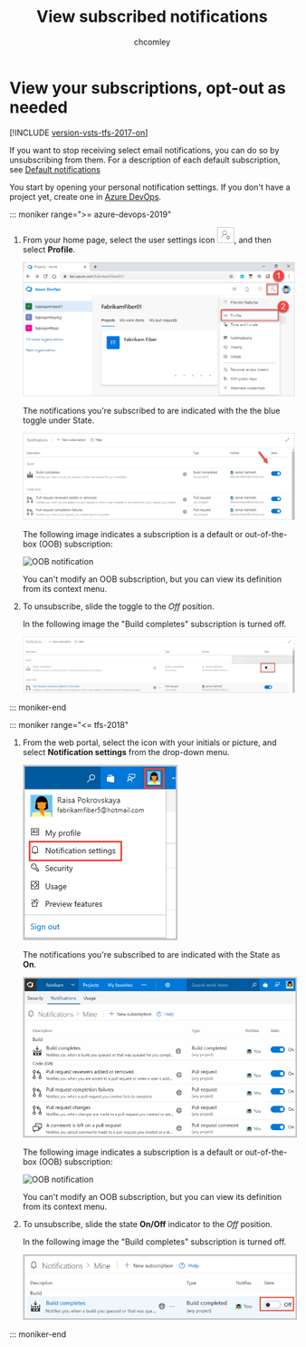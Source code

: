 ﻿---
title: View subscribed notifications
titleSuffix: Azure DevOps
description: View your notifications and unsubscribe from a default or built-in notification in Azure DevOps or Team Foundation Server
ms.prod: devops
ms.technology: devops-collab
ms.topic: conceptual
ms.manager: mijacobs
ms.author: chcomley
author: chcomley
ms.date: 12/30/2019
monikerRange: '>= tfs-2017'
---

# View your subscriptions, opt-out as needed

[!INCLUDE [version-vsts-tfs-2017-on](../_shared/version-tfs-2017-through-vsts.md)]

If you want to stop receiving select email notifications, you can do so by unsubscribing from them. For a description of each default subscription, see [Default notifications](oob-built-in-notifications.md)  

You start by opening your personal notification settings. If you don't have a project yet, create one in [Azure DevOps](../organizations/accounts/set-up-vs.md).

::: moniker range=">= azure-devops-2019"

1. From your home page, select the user settings icon ![user-settings-gear.png](../_img/icons/user-settings-gear.png), and then select **Profile**.

   ![Open Azure DevOps profile](../_shared/_img/open-user-settings-profile-preview.png)

   The notifications you're subscribed to are indicated with the the blue toggle under State. 

   ![Notifications turned On](_img/notifications-turned-on.png)

   The following image indicates a subscription is a default or out-of-the-box (OOB) subscription:

   ![OOB notification](_img/oob-notification.png)

   You can't modify an OOB subscription, but you can view its definition from its context menu.

2. To unsubscribe, slide the toggle to the *Off* position.

	In the following image the "Build completes" subscription is turned off.

	![Notification is turned off](_img/notification-turned-off.png)

::: moniker-end

::: moniker range="<= tfs-2018" 

1. From the web portal, select the icon with your initials or picture, and select **Notification settings** from the drop-down menu.

	<img src="_img/unsubscribe-open-notification-settings.png" alt="Open personal notification settings" style="border: 2px solid #C3C3C3;" />

	The notifications you're subscribed to are indicated with the State as **On**.  

	<img src="_img/unsubscribe-personal-notifications.png" alt="Personal notification subscriptions" style="border: 2px solid #C3C3C3;" />

	The following image indicates a subscription is a default or out-of-the-box (OOB) subscription:

   ![OOB notification](_img/oob-notification.png)

	You can't modify an OOB subscription, but you can view its definition from its context menu.

2. To unsubscribe, slide the state **On/Off** indicator to the *Off* position.

	In the following image the "Build completes" subscription is turned off.

	<img src="_img/unsubscribe-from-build-completes.png" alt="Unsubscribe from Build completes subscription" style="border: 2px solid #C3C3C3;" />

::: moniker-end

